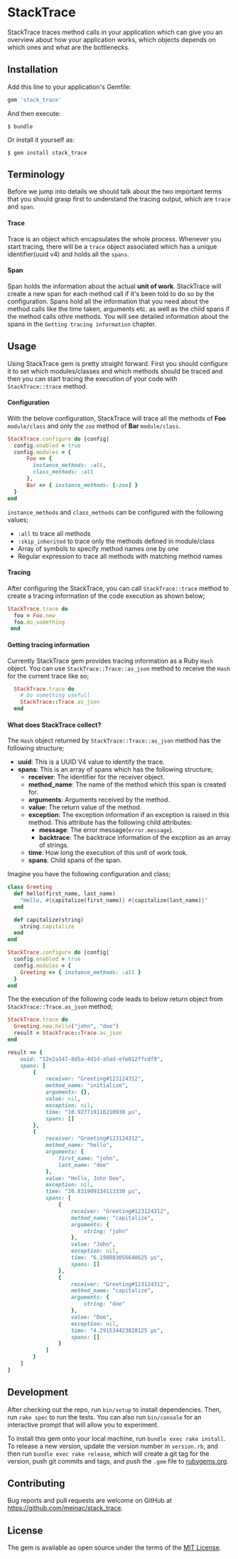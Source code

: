 # StackTrace

StackTrace traces method calls in your application which can give you an overview about how your application works, which objects depends on which ones and what are the bottlenecks.

## Installation

Add this line to your application's Gemfile:

```ruby
gem 'stack_trace'
```

And then execute:

    $ bundle

Or install it yourself as:

    $ gem install stack_trace

## Terminology

Before we jump into details we should talk about the two important terms that you should grasp first to understand the tracing output, which are `trace` and `span`.

#### Trace

Trace is an object which encapsulates the whole process. Whenever you start tracing, there will be a `trace` object associated which has a unique identifier(uuid v4) and holds all the `spans`.

#### Span

Span holds the information about the actual **unit of work**. StackTrace will create a new span for each method call if it's been told to do so by the configuration. Spans hold all the information that you need about the method calls like the time taken, arguments etc. as well as the child spans if the method calls othre methods.
You will see detailed information about the spans in the `Getting tracing information` chapter.

## Usage

Using StackTrace gem is pretty straight forward. First you should configure it to set which modules/classes and which methods should be traced and then you can start tracing the execution of your code with `StackTrace::trace` method.

#### Configuration

With the belove configuration, StackTrace will trace all the methods of **Foo** `module/class` and only the `zoo` method of **Bar** `module/class`.

```ruby
StackTrace.configure do |config|
  config.enabled = true
  config.modules = {
      Foo => {
        instance_methods: :all,
        class_methods: :all
      },
      Bar => { instance_methods: [:zoo] }
  }
end
```

`instance_methods` and `class_methods` can be configured with the following values;

- `:all` to trace all methods
- `:skip_inherited` to trace only the methods defined in module/class
- Array of symbols to specify method names one by one
- Regular expression to trace all methods with matching method names

#### Tracing

After configuring the StackTrace, you can call `StackTrace::trace` method to create a tracing information of the code execution as shown below;

```ruby
StackTrace.trace do
  foo = Foo.new
  foo.do_something
 end
```

#### Getting tracing information

Currently StackTrace gem provides tracing information as a Ruby `Hash` object. You can use `StackTrace::Trace::as_json` method to receive the `Hash` for the current trace like so;

```ruby
  StackTrace.trace do
    # Do something usefull
    StackTrace::Trace.as_json
  end
```

#### What does StackTrace collect?

The `Hash` object returned by `StackTrace::Trace::as_json` method has the following structure;

* **uuid**: This is a UUID V4 value to identify the trace.
* **spans**: This is an array of spans which has the following structure;
  * **receiver**: The identifier for the receiver object.
  * **method_name**: The name of the method which this span is created for.
  * **arguments**: Arguments received by the method.
  * **value**: The return value of the method.
  * **exception**: The exception information if an exception is raised in this method. This attribute has the following child attributes:
    * **message**: The error message(`error.message`).
    * **backtrace**: The backtrace information of the excption as an array of strings.
  * **time**: How long the execution of this unit of work took.
  * **spans**: Child spans of the span.

Imagine you have the following configuration and class;

```ruby
class Greeting
  def hello(first_name, last_name)
    "Hello, #{capitalize(first_name)} #{capitalize(last_name)}"
  end

  def capitalize(string)
    string.capitalize
  end
end

StackTrace.configure do |config|
  config.enabled = true
  config.modules = {
    Greeting => { instance_methods: :all }
  }
end
```

The the execution of the following code leads to below return object from `StackTrace::Trace.as_json` method;

```ruby
StackTrace.trace do
  Greeting.new.hello("john", "doe")
  result = StackTrace::Trace.as_json
end

result == {
    uuid: "12e2a347-8d5a-4d1d-a5ad-efe012ffcdf9",
    spans: [
        {
            receiver: "Greeting#123124312",
            method_name: "initialize",
            arguments: {},
            value: nil,
            exception: nil,
            time: "10.927719116210938 µs",
            spans: []
        },
        {
            receiver: "Greeting#123124312",
            method_name: "hello",
            arguments: {
                first_name: "john",
                last_name: "doe"
            },
            value: "Hello, John Doe",
            exception: nil,
            time: "20.831909134113330 µs",
            spans: [
                {
                    receiver: "Greeting#123124312",
                    method_name: "capitalize",
                    arguments: {
                        string: "john"
                    },
                    value: "John",
                    exception: nil,
                    time: "6.198883056640625 µs",
                    spans: []
                },
                {
                    receiver: "Greeting#123124312",
                    method_name: "capitalize",
                    arguments: {
                        string: "doe"
                    },
                    value: "Doe",
                    exception: nil,
                    time: "4.291534423828125 µs",
                    spans: []
                }
            ]
        }
    ]
}
```

## Development

After checking out the repo, run `bin/setup` to install dependencies. Then, run `rake spec` to run the tests. You can also run `bin/console` for an interactive prompt that will allow you to experiment.

To install this gem onto your local machine, run `bundle exec rake install`. To release a new version, update the version number in `version.rb`, and then run `bundle exec rake release`, which will create a git tag for the version, push git commits and tags, and push the `.gem` file to [rubygems.org](https://rubygems.org).

## Contributing

Bug reports and pull requests are welcome on GitHub at https://github.com/meinac/stack_trace.

## License

The gem is available as open source under the terms of the [MIT License](https://opensource.org/licenses/MIT).
